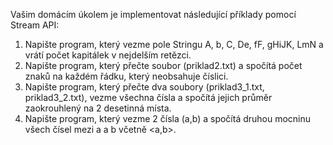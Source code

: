 Vašim domácím úkolem je implementovat následující příklady pomocí Stream API:

1. Napište program, který vezme pole Stringu A, b, C, De, fF, gHiJK, LmN a vrátí počet kapitálek v nejdelším retězci.
2. Napište program, který přečte soubor (priklad2.txt) a spočítá počet znaků na každém řádku, který neobsahuje číslici.
3. Napište program, který přečte dva soubory (priklad3_1.txt, priklad3_2.txt), vezme všechna čísla a spočítá jejich průměr zaokrouhlený na 2 desetinná místa.
4. Napište program, který vezme 2 čísla (a,b) a spočítá druhou mocninu všech čísel mezi a a b včetně <a,b>.
